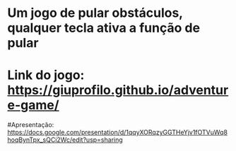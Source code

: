 # Um jogo de pular obstáculos, qualquer tecla ativa a função de pular
# Link do jogo: https://giuprofilo.github.io/adventure-game/

#Apresentação: https://docs.google.com/presentation/d/1qqyXORqzyGGTHeYjv1fOTVuWq8hoqBynTpx_sQCi2Wc/edit?usp=sharing
